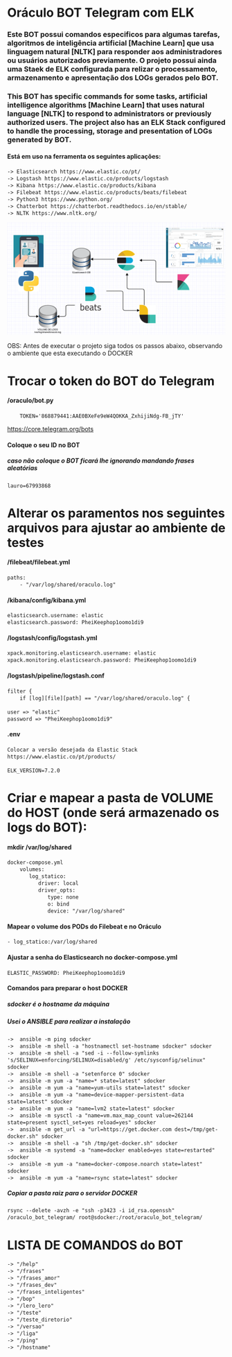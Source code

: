 Oráculo BOT Telegram com ELK
=========================

### Este BOT possui comandos especificos para algumas tarefas, algoritmos de inteligência artificial [Machine Learn] que usa linguagem natural [NLTK] para responder aos administradores ou usuários autorizados previamente. O projeto possui ainda uma Staek de ELK configurada para relizar o processamento, armazenamento e apresentação dos LOGs gerados pelo BOT.

### This BOT has specific commands for some tasks, artificial intelligence algorithms [Machine Learn] that uses natural language [NLTK] to respond to administrators or previously authorized users. The project also has an ELK Stack configured to handle the processing, storage and presentation of LOGs generated by BOT.

#### Está em uso na ferramenta os seguintes aplicações:

	-> Elasticsearch https://www.elastic.co/pt/
	-> Logstash https://www.elastic.co/products/logstash
	-> Kibana https://www.elastic.co/products/kibana
	-> Filebeat https://www.elastic.co/products/beats/filebeat
	-> Python3 https://www.python.org/
	-> Chatterbot https://chatterbot.readthedocs.io/en/stable/
	-> NLTK https://www.nltk.org/  
	
![Screenshot](https://raw.githubusercontent.com/laurobmb/oraculo_bot_telegram/master/imagens/elk.png	
)
	
OBS: Antes de executar o projeto siga todos os passos abaixo, observando o ambiente que esta executando o DOCKER

# Trocar o token do BOT do Telegram

#### /oraculo/bot.py
	
		TOKEN='868879441:AAE0BXeFe9eW4QOKKA_ZxhijiNdg-FB_jTY'

https://core.telegram.org/bots

#### Coloque o seu ID no BOT
##### caso não coloque o BOT ficará lhe ignorando mandando frases aleatórias  	
	lauro=67993868

# Alterar os paramentos nos seguintes arquivos para ajustar ao ambiente de testes

#### /filebeat/filebeat.yml
	paths:
		- "/var/log/shared/oraculo.log"

#### /kibana/config/kibana.yml
	elasticsearch.username: elastic
	elasticsearch.password: PheiKeephop1oomo1di9

#### /logstash/config/logstash.yml
	xpack.monitoring.elasticsearch.username: elastic
	xpack.monitoring.elasticsearch.password: PheiKeephop1oomo1di9

#### /logstash/pipeline/logstash.conf
	filter {
		if [log][file][path] == "/var/log/shared/oraculo.log" {

	user => "elastic"
	password => "PheiKeephop1oomo1di9"			

#### .env
	Colocar a versão desejada da Elastic Stack
	https://www.elastic.co/pt/products/

	ELK_VERSION=7.2.0

# Criar e mapear a pasta de VOLUME do HOST (onde será armazenado os logs do BOT):

#### mkdir /var/log/shared

	docker-compose.yml
		volumes:
		   log_statico:
		      driver: local
		      driver_opts:
		         type: none
		         o: bind
		         device: "/var/log/shared"

#### Mapear o volume dos PODs do Filebeat e no Oráculo
	
	- log_statico:/var/log/shared		         

#### Ajustar a senha do Elasticsearch no docker-compose.yml
	
	ELASTIC_PASSWORD: PheiKeephop1oomo1di9

#### Comandos para preparar o host DOCKER

##### sdocker é o hostname da máquina
##### Usei o ANSIBLE para realizar a instalação 

	->  ansible -m ping sdocker
	->  ansible -m shell -a "hostnamectl set-hostname sdocker" sdocker
	->  ansible -m shell -a "sed -i --follow-symlinks 's/SELINUX=enforcing/SELINUX=disabled/g' /etc/sysconfig/selinux" sdocker
	->  ansible -m shell -a "setenforce 0" sdocker
	->  ansible -m yum -a "name=* state=latest" sdocker
	->  ansible -m yum -a "name=yum-utils state=latest" sdocker
	->  ansible -m yum -a "name=device-mapper-persistent-data state=latest" sdocker
	->  ansible -m yum -a "name=lvm2 state=latest" sdocker
	->  ansible -m sysctl -a "name=vm.max_map_count value=262144 state=present sysctl_set=yes reload=yes" sdocker
	->  ansible -m get_url -a "url=https://get.docker.com dest=/tmp/get-docker.sh" sdocker
	->  ansible -m shell -a "sh /tmp/get-docker.sh" sdocker
	->  ansible -m systemd -a "name=docker enabled=yes state=restarted" sdocker
	->  ansible -m yum -a "name=docker-compose.noarch state=latest" sdocker
	->  ansible -m yum -a "name=rsync state=latest" sdocker

##### Copiar a pasta raiz para o servidor DOCKER
	rsync --delete -avzh -e "ssh -p3423 -i id_rsa.openssh" /oraculo_bot_telegram/ root@sdocker:/root/oraculo_bot_telegram/	

# LISTA DE COMANDOS do BOT #

	-> "/help"
	-> "/frases"
	-> "/frases_amor"
	-> "/frases_dev"
	-> "/frases_inteligentes"
	-> "/bop"
	-> "/lero_lero"
	-> "/teste"
	-> "/teste_diretorio"
	-> "/versao"
	-> "/liga"
	-> "/ping"
	-> "/hostname"
